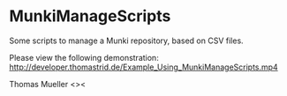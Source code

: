# MunkiManageScripts
Some scripts to manage a Munki repository, based on CSV files.

Please view the following demonstration: http://developer.thomastrid.de/Example_Using_MunkiManageScripts.mp4

Thomas Mueller <><
